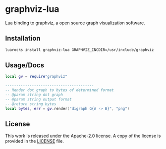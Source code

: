 # graphviz-lua


Lua binding to [graphviz](https://gitlab.com/graphviz/graphviz),
a open source graph visualization software.

## Installation

```bash
luarocks install graphviz-lua GRAPHVIZ_INCDIR=/usr/include/graphviz
```

## Usage/Docs

```lua
local gv = require"graphviz"

----------------------------------------
-- Render dot graph to bytes of determined format
-- @param string dot graph
-- @param string output format
-- @return string bytes
local bytes, err = gv.render("digraph G{A -> B}", "png")
```

## License

This work is released under the Apache-2.0 license. A copy of the license is provided in the [LICENSE](./LICENSE) file.

